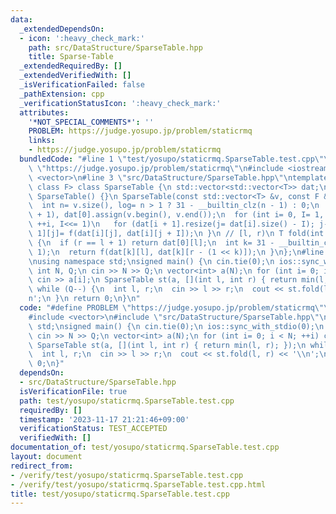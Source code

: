 ```yaml
---
data:
  _extendedDependsOn:
  - icon: ':heavy_check_mark:'
    path: src/DataStructure/SparseTable.hpp
    title: Sparse-Table
  _extendedRequiredBy: []
  _extendedVerifiedWith: []
  _isVerificationFailed: false
  _pathExtension: cpp
  _verificationStatusIcon: ':heavy_check_mark:'
  attributes:
    '*NOT_SPECIAL_COMMENTS*': ''
    PROBLEM: https://judge.yosupo.jp/problem/staticrmq
    links:
    - https://judge.yosupo.jp/problem/staticrmq
  bundledCode: "#line 1 \"test/yosupo/staticrmq.SparseTable.test.cpp\"\n#define PROBLEM\
    \ \"https://judge.yosupo.jp/problem/staticrmq\"\n#include <iostream>\n#include\
    \ <vector>\n#line 3 \"src/DataStructure/SparseTable.hpp\"\ntemplate <class T,\
    \ class F> class SparseTable {\n std::vector<std::vector<T>> dat;\n F f;\npublic:\n\
    \ SparseTable() {}\n SparseTable(const std::vector<T> &v, const F &f): f(f) {\n\
    \  int n= v.size(), log= n > 1 ? 31 - __builtin_clz(n - 1) : 0;\n  dat.resize(log\
    \ + 1), dat[0].assign(v.begin(), v.end());\n  for (int i= 0, I= 1, j; i < log;\
    \ ++i, I<<= 1)\n   for (dat[i + 1].resize(j= dat[i].size() - I); j--;) dat[i +\
    \ 1][j]= f(dat[i][j], dat[i][j + I]);\n }\n // [l, r)\n T fold(int l, int r) const\
    \ {\n  if (r == l + 1) return dat[0][l];\n  int k= 31 - __builtin_clz(r - l -\
    \ 1);\n  return f(dat[k][l], dat[k][r - (1 << k)]);\n }\n};\n#line 5 \"test/yosupo/staticrmq.SparseTable.test.cpp\"\
    \nusing namespace std;\nsigned main() {\n cin.tie(0);\n ios::sync_with_stdio(0);\n\
    \ int N, Q;\n cin >> N >> Q;\n vector<int> a(N);\n for (int i= 0; i < N; ++i)\
    \ cin >> a[i];\n SparseTable st(a, [](int l, int r) { return min(l, r); });\n\
    \ while (Q--) {\n  int l, r;\n  cin >> l >> r;\n  cout << st.fold(l, r) << '\\\
    n';\n }\n return 0;\n}\n"
  code: "#define PROBLEM \"https://judge.yosupo.jp/problem/staticrmq\"\n#include <iostream>\n\
    #include <vector>\n#include \"src/DataStructure/SparseTable.hpp\"\nusing namespace\
    \ std;\nsigned main() {\n cin.tie(0);\n ios::sync_with_stdio(0);\n int N, Q;\n\
    \ cin >> N >> Q;\n vector<int> a(N);\n for (int i= 0; i < N; ++i) cin >> a[i];\n\
    \ SparseTable st(a, [](int l, int r) { return min(l, r); });\n while (Q--) {\n\
    \  int l, r;\n  cin >> l >> r;\n  cout << st.fold(l, r) << '\\n';\n }\n return\
    \ 0;\n}"
  dependsOn:
  - src/DataStructure/SparseTable.hpp
  isVerificationFile: true
  path: test/yosupo/staticrmq.SparseTable.test.cpp
  requiredBy: []
  timestamp: '2023-11-17 21:21:46+09:00'
  verificationStatus: TEST_ACCEPTED
  verifiedWith: []
documentation_of: test/yosupo/staticrmq.SparseTable.test.cpp
layout: document
redirect_from:
- /verify/test/yosupo/staticrmq.SparseTable.test.cpp
- /verify/test/yosupo/staticrmq.SparseTable.test.cpp.html
title: test/yosupo/staticrmq.SparseTable.test.cpp
---
```

